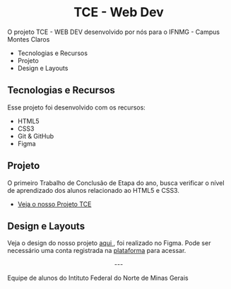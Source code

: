 <h1 align="center">TCE - Web Dev</h1>

<p>
    O projeto TCE - WEB DEV desenvolvido por nós para o IFNMG - Campus Montes Claros

<ul>
    <li>Tecnologias e Recursos</li>
    <li>Projeto</li>
    <li>Design e Layouts</li>
</ul>

</p>

<h2>Tecnologias e Recursos</h2>

<p>
    Esse projeto foi desenvolvido com os recursos:
<ul>
    <li>HTML5</li>
    <li>CSS3</li>
    <li>Git & GitHub</li>
    <li>Figma</li>
</ul>
</p>

<h2>Projeto</h2>

<p>
    O primeiro Trabalho de Conclusão de Etapa do ano, busca verificar o nível de aprendizado dos alunos relacionado ao HTML5 e CSS3.
<ul>
    <li> <a href="index.html">Veja o nosso Projeto TCE</a>
    </li>
</ul>    
</p>
    
<h2>Design e Layouts</h2>
<p>
    Veja o design do nosso projeto <a href="https://www.figma.com/file/FXYujUPuMUIQ3RDkKy5r1N/WebDev-References?type=design&node-id=0%3A1&t=ZktaVkzelHNYV1ri-1"> aqui
    </a>, foi realizado no Figma. Pode ser necessário uma conta registrada na <a href="https://www.figma.com">plataforma</a> para acessar.
</p>

<p align="center"> --- </p>

<p>
Equipe de alunos do Intituto Federal do Norte de Minas Gerais
</p>
